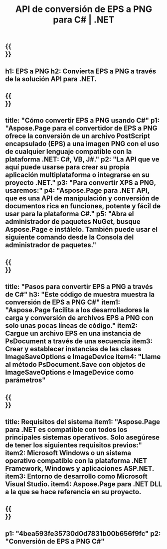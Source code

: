 ﻿---
translation: true
template: /_templates/_conversion-child-net.md
title: API de conversión de EPS a PNG para C# |  .NET
url: /net/conversion/eps-to-png/
description: Código de muestra para la conversión de EPS a PNG C#. Utilice el código de ejemplo API para la conversión de archivos EPS por lotes a PNG dentro de VB.NET, Asp.NET o cualquier aplicación basada en .NET.
informat: EPS
outformat: PNG
otherformats: XPS PS
---

{{<section banner>}}
---
h1: EPS a PNG
h2: Convierta EPS a PNG a través de la solución API para .NET.
---

{{<section overview>}}
---
title: "Cómo convertir EPS a PNG usando C#"
p1: "Aspose.Page para el convertidor de EPS a PNG ofrece la conversión de un archivo PostScript encapsulado (EPS) a una imagen PNG con el uso de cualquier lenguaje compatible con la plataforma .NET: C#, VB, J#."
p2: "La API que ve aquí puede usarse para crear su propia aplicación multiplataforma o integrarse en su proyecto .NET."
p3: "Para convertir XPS a PNG, usaremos:"
p4: "Aspose.Page para .NET API, que es una API de manipulación y conversión de documentos rica en funciones, potente y fácil de usar para la plataforma C#."
p5: "Abra el administrador de paquetes NuGet, busque Aspose.Page e instálelo. También puede usar el siguiente comando desde la Consola del administrador de paquetes."
---

{{<section feature1>}}
---
title: "Pasos para convertir EPS a PNG a través de C#"
h3: "Este código de muestra muestra la conversión de EPS a PNG C#"
item1: "Aspose.Page facilita a los desarrolladores la carga y conversión de archivos EPS a PNG con solo unas pocas líneas de código."
item2: Cargue un archivo EPS en una instancia de PsDocument a través de una secuencia
item3: Crear y establecer instancias de las clases ImageSaveOptions e ImageDevice
item4: "Llame al método PsDocument.Save con objetos de ImageSaveOptions e ImageDevice como parámetros"
---

{{<section feature2>}}
---
title: Requisitos del sistema
item1: "Aspose.Page para .NET es compatible con todos los principales sistemas operativos. Solo asegúrese de tener los siguientes requisitos previos:"
item2: Microsoft Windows o un sistema operativo compatible con la plataforma .NET Framework, Windows y aplicaciones ASP.NET.
item3: Entorno de desarrollo como Microsoft Visual Studio.
item4: Aspose.Page para .NET DLL a la que se hace referencia en su proyecto.
---

{{<section gist>}}
---
p1: "4bea593fe35730d0d7831b00b656f9fc"
p2: "Conversión de EPS a PNG C#"
---

